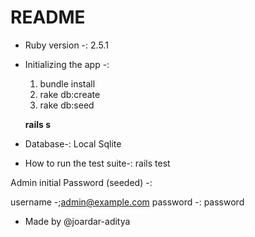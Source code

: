 # README


* Ruby version -: 2.5.1

* Initializing the app -:
   1) bundle install 
   2) rake db:create
   3) rake db:seed 
   
   <b> rails s </b>

* Database-: Local Sqlite

* How to run the test suite-:
 rails test

 Admin initial Password  (seeded) -: 

 username -;admin@example.com
 password -: password

* Made by @joardar-aditya

